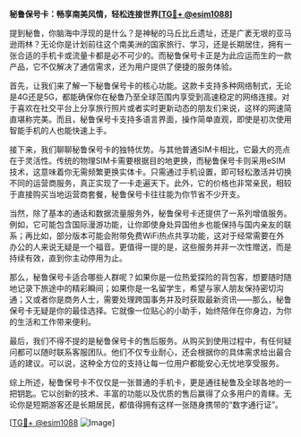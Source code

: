 **秘鲁保号卡：畅享南美风情，轻松连接世界[[TG💪+ @esim1088](https://t.me/s/esim1088)]**

提到秘鲁，你脑海中浮现的是什么？是神秘的马丘比丘遗址，还是广袤无垠的亚马逊雨林？无论你是计划前往这个南美洲的国家旅行、学习，还是长期居住，拥有一张合适的手机卡或流量卡都是必不可少的。而秘鲁保号卡正是为此应运而生的一款产品，它不仅解决了通信需求，还为用户提供了便捷的服务体验。

首先，让我们来了解一下秘鲁保号卡的核心功能。这款卡支持多种网络制式，无论是4G还是5G，都能确保你在秘鲁乃至全球范围内享受到高速稳定的网络连接。对于喜欢在社交平台上分享旅行照片或者实时更新动态的朋友们来说，这样的网速简直堪称完美。而且，秘鲁保号卡支持多语言界面，操作简单直观，即使是初次使用智能手机的人也能快速上手。

接下来，我们聊聊秘鲁保号卡的独特优势。与其他普通SIM卡相比，它最大的亮点在于灵活性。传统的物理SIM卡需要根据目的地更换，而秘鲁保号卡则采用eSIM技术，这意味着你无需频繁更换实体卡。只需通过手机设置，即可轻松激活并切换不同的运营商服务，真正实现了一卡走遍天下。此外，它的价格也非常亲民，相较于直接购买当地运营商套餐，秘鲁保号卡往往能为你节省不少开支。

当然，除了基本的通话和数据流量服务外，秘鲁保号卡还提供了一系列增值服务。例如，它可能包含国际漫游功能，让你即使身处异国他乡也能保持与国内亲友的联系；再比如，部分版本可能会附带免费WiFi热点共享功能，这对于经常需要在外办公的人来说无疑是一个福音。更值得一提的是，这些服务并非一次性赠送，而是持续有效，直到你主动停用为止。

那么，秘鲁保号卡适合哪些人群呢？如果你是一位热爱探险的背包客，想要随时随地记录下旅途中的精彩瞬间；如果你是一名留学生，希望与家人朋友保持密切沟通；又或者你是商务人士，需要处理跨国事务并及时获取最新资讯——那么，秘鲁保号卡无疑是你的最佳选择。它就像一位贴心的小助手，始终陪伴在你身边，为你的生活和工作带来便利。

最后，我们不得不提的是秘鲁保号卡的售后服务。从购买到使用过程中，有任何疑问都可以随时联系客服团队。他们不仅专业耐心，还会根据你的具体需求给出最合适的建议。可以说，这种全方位的支持让每一位用户都能安心无忧地享受服务。

综上所述，秘鲁保号卡不仅仅是一张普通的手机卡，更是通往秘鲁及全球各地的一把钥匙。它以创新的技术、丰富的功能以及优质的售后赢得了众多用户的青睐。无论你是短期游客还是长期居民，都值得拥有这样一张随身携带的“数字通行证”。

[[TG💪+ @esim1088](https://t.me/s/esim1088) ![Image](https://i.postimg.cc/4NQfJmqS/Snipaste-2025-05-13-00-14-12.png)]